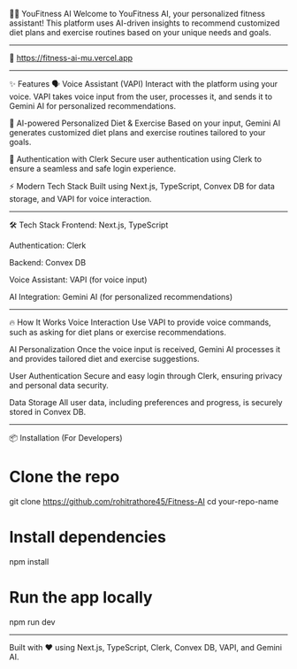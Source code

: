 🏋️‍♂️ YouFitness AI
Welcome to YouFitness AI, your personalized fitness assistant!
This platform uses AI-driven insights to recommend customized diet plans and exercise routines based on your unique needs and goals.

______________________________________________________________________________________________________________________________________________________________________

🔗 https://fitness-ai-mu.vercel.app

______________________________________________________________________________________________________________________________________________________________________

✨ Features
🗣️ Voice Assistant (VAPI)
Interact with the platform using your voice. VAPI takes voice input from the user, processes it, and sends it to Gemini AI for personalized recommendations.

🤖 AI-powered Personalized Diet & Exercise
Based on your input, Gemini AI generates customized diet plans and exercise routines tailored to your goals.

🔐 Authentication with Clerk
Secure user authentication using Clerk to ensure a seamless and safe login experience.

⚡ Modern Tech Stack
Built using Next.js, TypeScript, Convex DB for data storage, and VAPI for voice interaction.

______________________________________________________________________________________________________________________________________________________________________


🛠 Tech Stack
Frontend: Next.js, TypeScript

Authentication: Clerk

Backend: Convex DB

Voice Assistant: VAPI (for voice input)

AI Integration: Gemini AI (for personalized recommendations)

______________________________________________________________________________________________________________________________________________________________________

🔥 How It Works
Voice Interaction
Use VAPI to provide voice commands, such as asking for diet plans or exercise recommendations.

AI Personalization
Once the voice input is received, Gemini AI processes it and provides tailored diet and exercise suggestions.

User Authentication
Secure and easy login through Clerk, ensuring privacy and personal data security.

Data Storage
All user data, including preferences and progress, is securely stored in Convex DB.

______________________________________________________________________________________________________________________________________________________________________

📦 Installation (For Developers)
# Clone the repo
git clone https://github.com/rohitrathore45/Fitness-AI
cd your-repo-name

# Install dependencies
npm install

# Run the app locally
npm run dev

______________________________________________________________________________________________________________________________________________________________________

Built with ❤️ using Next.js, TypeScript, Clerk, Convex DB, VAPI, and Gemini AI.
